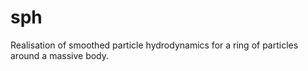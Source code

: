 # sph
Realisation of smoothed particle hydrodynamics for a ring of particles around a massive body.
